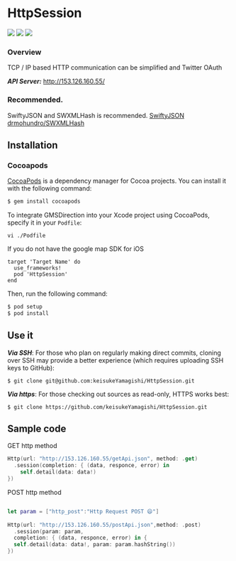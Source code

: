 # HttpSession

[![](https://img.shields.io/badge/Twitter-O--Liker%20Error-blue.svg)](https://twitter.com/O_Linker_Error)
[![](https://img.shields.io/badge/lang-swift4.0-ff69b4.svg)](https://developer.apple.com/jp/swift/)
[![](https://img.shields.io/badge/licence-MIT-green.svg)](https://github.com/keisukeYamagishi/HttpRequest/blob/master/LICENSE)

### Overview

TCP / IP based HTTP communication can be simplified
and Twitter OAuth

***API Server:*** http://153.126.160.55/

### Recommended.

SwiftyJSON and SWXMLHash is recommended.
[SwiftyJSON](https://github.com/SwiftyJSON/SwiftyJSON)
[drmohundro/SWXMLHash](https://github.com/drmohundro/SWXMLHash)
## Installation

### Cocoapods

[CocoaPods](https://cocoapods.org/pods/HttpSession) is a dependency manager for Cocoa projects. You can install it with the following command:

```bash
$ gem install cocoapods
```
To integrate GMSDirection into your Xcode project using CocoaPods, specify it in your `Podfile`:

```
vi ./Podfile 
```

If you do not have the google map SDK for iOS

```
target 'Target Name' do
  use_frameworks!
  pod 'HttpSession'
end
```
Then, run the following command:

```bash
$ pod setup
$ pod install
```

## Use it

***Via SSH***: For those who plan on regularly making direct commits, cloning over SSH may provide a better experience (which requires uploading SSH keys to GitHub):

```
$ git clone git@github.com:keisukeYamagishi/HttpSession.git
```
***Via https***: For those checking out sources as read-only, HTTPS works best:

```
$ git clone https://github.com/keisukeYamagishi/HttpSession.git
```

## Sample code

GET http method

```swift
Http(url: "http://153.126.160.55/getApi.json", method: .get)
  .session(completion: { (data, responce, error) in
    self.detail(data: data!)
})
```

POST http method

```swift

let param = ["http_post":"Http Request POST 😄"]
            
Http(url: "http://153.126.160.55/postApi.json",method: .post)
  .session(param: param,
  completion: { (data, responce, error) in {
  self.detail(data: data!, param: param.hashString())
})

```

